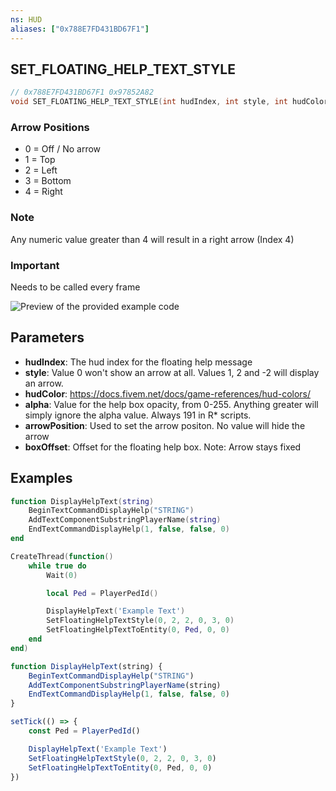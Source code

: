 ```yaml
---
ns: HUD
aliases: ["0x788E7FD431BD67F1"]
---
```

## SET_FLOATING_HELP_TEXT_STYLE

```c
// 0x788E7FD431BD67F1 0x97852A82
void SET_FLOATING_HELP_TEXT_STYLE(int hudIndex, int style, int hudColor, int alpha, int arrowPosition, int boxOffset);
```

### Arrow Positions
* 0 = Off / No arrow
* 1 = Top
* 2 = Left
* 3 = Bottom
* 4 = Right

### Note
Any numeric value greater than 4 will result in a right arrow (Index 4)

### Important
Needs to be called every frame

![Preview of the provided example code](https://docs.fivem.net/natives/0x788E7FD431BD67F1.png)

## Parameters
* **hudIndex**: The hud index for the floating help message
* **style**: Value 0 won't show an arrow at all. Values 1, 2 and -2 will display an arrow.
* **hudColor**: https://docs.fivem.net/docs/game-references/hud-colors/
* **alpha**: Value for the help box opacity, from 0-255. Anything greater will simply ignore the alpha value. Always 191 in R* scripts.
* **arrowPosition**: Used to set the arrow positon. No value will hide the arrow
* **boxOffset**: Offset for the floating help box. Note: Arrow stays fixed

## Examples
```lua
function DisplayHelpText(string)
    BeginTextCommandDisplayHelp("STRING")
    AddTextComponentSubstringPlayerName(string)
    EndTextCommandDisplayHelp(1, false, false, 0)
end

CreateThread(function()
    while true do
        Wait(0)

        local Ped = PlayerPedId()

        DisplayHelpText('Example Text')
        SetFloatingHelpTextStyle(0, 2, 2, 0, 3, 0)
        SetFloatingHelpTextToEntity(0, Ped, 0, 0)
    end
end)
```

```js
function DisplayHelpText(string) {
    BeginTextCommandDisplayHelp("STRING")
    AddTextComponentSubstringPlayerName(string)
    EndTextCommandDisplayHelp(1, false, false, 0)
}

setTick(() => {
    const Ped = PlayerPedId()

    DisplayHelpText('Example Text')
    SetFloatingHelpTextStyle(0, 2, 2, 0, 3, 0)
    SetFloatingHelpTextToEntity(0, Ped, 0, 0)
})
```

